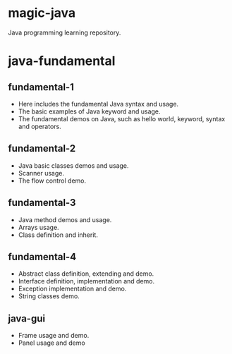 # magic-java
Java programming learning repository.

# java-fundamental
## fundamental-1
- Here includes the fundamental Java syntax and usage.
- The basic examples of Java keyword and usage.
- The fundamental demos on Java, such as hello world, keyword, syntax and operators.

## fundamental-2
- Java basic classes demos and usage.
- Scanner usage.
- The flow control demo.

## fundamental-3
- Java method demos and usage.
- Arrays usage.
- Class definition and inherit.

## fundamental-4
- Abstract class definition, extending and demo.
- Interface definition, implementation and demo.
- Exception implementation and demo.
- String classes demo.

## java-gui
- Frame usage and demo.
- Panel usage and demo

